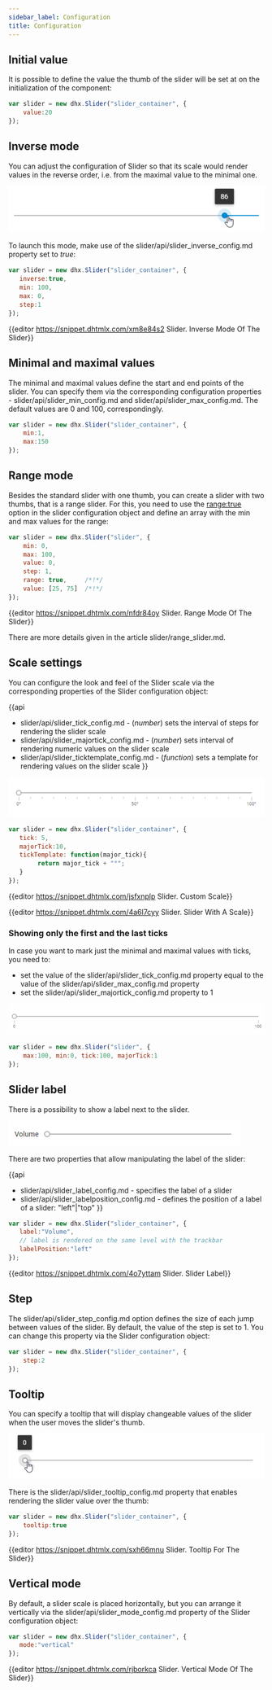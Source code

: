 ```yaml
---
sidebar_label: Configuration
title: Configuration
---          
```


Initial value
---------------

It is possible to define the value the thumb of the slider will be set at on the initialization of the component:

~~~js
var slider = new dhx.Slider("slider_container", { 
    value:20
});
~~~

Inverse mode
------------

You can adjust the configuration of Slider so that its scale would render values in the reverse order, i.e. from the maximal value to the minimal one.

![](../assets/slider/inverse_mode.png)

To launch this mode, make use of the slider/api/slider_inverse_config.md property set to *true*:

~~~js
var slider = new dhx.Slider("slider_container", { 
   inverse:true,
   min: 100,
   max: 0,
   step:1
});
~~~

{{editor	https://snippet.dhtmlx.com/xm8e84s2	Slider. Inverse Mode Of The Slider}}


Minimal and maximal values
------------------------------------------

The minimal and maximal values define the start and end points of the slider. You can specify them via the corresponding configuration properties - slider/api/slider_min_config.md and slider/api/slider_max_config.md. The default values are 0 and 100, correspondingly.

~~~js
var slider = new dhx.Slider("slider_container", { 
    min:1,
    max:150
});
~~~

Range mode
------------------

Besides the standard slider with one thumb, you can create a slider with two thumbs, that is a range slider. For this, you need to use the [range:true](slider/api/slider_range_config.md) option in the slider configuration object and
define an array with the min and max values for the range:

~~~js
var slider = new dhx.Slider("slider", {
    min: 0,
    max: 100,
    value: 0,
    step: 1,
    range: true,     /*!*/
    value: [25, 75]  /*!*/
});
~~~

{{editor	https://snippet.dhtmlx.com/nfdr84oy	Slider. Range Mode Of The Slider}}

There are more details given in the article slider/range_slider.md.

Scale settings
-----------------

You can configure the look and feel of the Slider scale via the corresponding properties of the Slider configuration object:

{{api
- slider/api/slider_tick_config.md - (<i>number</i>) sets the interval of steps for rendering the slider scale 
- slider/api/slider_majortick_config.md - (<i>number</i>) sets interval of rendering numeric values on the slider scale
- slider/api/slider_ticktemplate_config.md - (<i>function</i>) sets a template for rendering values on the slider scale 
}}


![](../assets/slider/scale.png)

~~~js
var slider = new dhx.Slider("slider_container", { 
   tick: 5,
   majorTick:10,
   tickTemplate: function(major_tick){
        return major_tick + "°";
   } 
});
~~~

{{editor	https://snippet.dhtmlx.com/jsfxnplp	Slider. Custom Scale}}

{{editor	https://snippet.dhtmlx.com/4a6l7cyy	Slider. Slider With A Scale}}

### Showing only the first and the last ticks

In case you want to mark just the minimal and maximal values with ticks, you need to: 

- set the value of the slider/api/slider_tick_config.md property equal to the value of the slider/api/slider_max_config.md property
- set the slider/api/slider_majortick_config.md property to 1

![](../assets/slider/min_max_ticks_only.png)

~~~js
var slider = new dhx.Slider("slider", { 
    max:100, min:0, tick:100, majorTick:1
});
~~~

Slider label
-------------

There is a possibility to show a label next to the slider. 

![](../assets/slider/slider_label.png)

There are two properties that allow manipulating the label of the slider: 

{{api
- slider/api/slider_label_config.md - specifies the label of a slider
- slider/api/slider_labelposition_config.md - defines the position of a label of a slider: "left"|"top"
}}

~~~js
var slider = new dhx.Slider("slider_container", { 
   label:"Volume",
   // label is rendered on the same level with the trackbar
   labelPosition:"left"
});
~~~

{{editor	https://snippet.dhtmlx.com/4o7yttam	Slider. Slider Label}}

Step  
-----------------

The slider/api/slider_step_config.md option defines the size of each jump between values of the slider. By default, the value of the step is set to 1. You can change this property via the Slider configuration object:

~~~js
var slider = new dhx.Slider("slider_container", { 
    step:2
});
~~~

Tooltip
--------------------

You can specify a tooltip that will display changeable values of the slider when the user moves the slider's thumb. 

![](../assets/slider/tooltip.png)

There is the slider/api/slider_tooltip_config.md property that enables rendering the slider value over the thumb:

~~~js
var slider = new dhx.Slider("slider_container", { 
    tooltip:true
});
~~~

{{editor	https://snippet.dhtmlx.com/sxh66mnu	Slider. Tooltip For The Slider}}

Vertical mode
---------------

By default, a slider scale is placed horizontally, but you can arrange it vertically via the slider/api/slider_mode_config.md property of the Slider configuration object:

~~~js
var slider = new dhx.Slider("slider_container", { 
   mode:"vertical"
});
~~~

{{editor	https://snippet.dhtmlx.com/rjborkca	Slider. Vertical Mode Of The Slider}}



